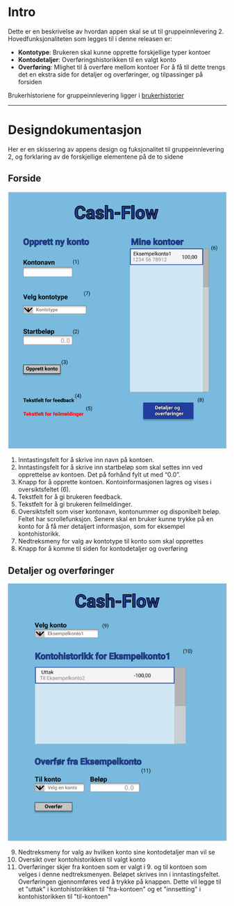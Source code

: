 # Intro
Dette er en beskrivelse av hvordan appen skal se ut til gruppeinnlevering 2. 
Hovedfunksjonaliteten som legges til i denne releasen er:
- **Kontotype**: Brukeren skal kunne opprette forskjellige typer kontoer
- **Kontodetaljer**: Overføringshistorikken til en valgt konto
- **Overføring**: Mlighet til å overføre mellom kontoer
For å få til dette trengs det en ekstra side for detaljer og overføringer, og tilpassinger på forsiden

Brukerhistoriene for gruppeinnlevering ligger i [brukerhistorier](brukerhistorier.md)

---

# Designdokumentasjon
Her er en skissering av appens design og fuksjonalitet til gruppeinnlevering 2, og forklaring av de forskjellige elementene på de to sidene
## Forside
![Bilde av forside](img/forside.PNG "Forside")
1. Inntastingsfelt for å skrive inn navn på kontoen.
2. Inntastingsfelt for å skrive inn startbeløp som skal settes inn ved opprettelse av kontoen. Det på forhånd fylt ut med “0.0”.
3. Knapp for å opprette kontoen. Kontoinformasjonen lagres og vises i oversiktsfeltet (6).
4. Tekstfelt for å gi brukeren feedback.
5. Tekstfelt for å gi brukeren feilmeldinger.
6. Oversiktsfelt som viser kontonavn, kontonummer og disponibelt beløp. Feltet har scrollefunksjon. Senere skal en bruker kunne trykke på en konto for å få mer detaljert informasjon, som for eksempel kontohistorikk. 
7. Nedtreksmeny for valg av kontotype til konto som skal opprettes
8. Knapp for å komme til siden for kontodetaljer og overføring

## Detaljer og overføringer
![Bilde av detaljer- og overføringsside](img/detaljerOverforinger.PNG "Detaljer og overføringer")

9. Nedtreksmeny for valg av hvilken konto sine kontodetaljer man vil se
10. Oversikt over kontohistorikken til valgt konto
11. Overføringer skjer fra kontoen som er valgt i 9. og til kontoen som velges i denne nedtreksmenyen. Beløpet skrives inn i inntastingsfeltet. Overføringen gjennomføres ved å trykke på knappen. Dette vil legge til et "uttak" i kontohistorikken til "fra-kontoen" og et "innsetting" i kontohistorikken til "til-kontoen" 
